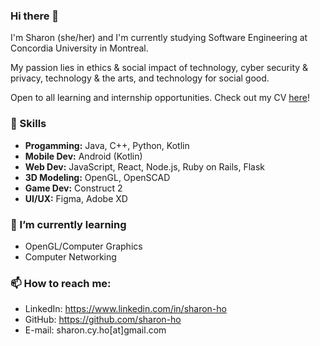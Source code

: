 ### Hi there 👋
I'm Sharon (she/her) and I'm currently studying Software Engineering at Concordia University in Montreal. 

My passion lies in ethics & social impact of technology, cyber security & privacy, technology & the arts, and technology for social good. 

Open to all learning and internship opportunities. Check out my CV [here](https://github.com/sharon-ho/sharon-ho/blob/main/Sharon%20Ho%20Resume.pdf)!

### 🔭 Skills

- **Progamming:** Java, C++, Python, Kotlin
- **Mobile Dev:** Android (Kotlin)
- **Web Dev:** JavaScript, React, Node.js, Ruby on Rails, Flask
- **3D Modeling:** OpenGL, OpenSCAD
- **Game Dev:** Construct 2
- **UI/UX:** Figma, Adobe XD

### 🌱 I’m currently learning 

- OpenGL/Computer Graphics
- Computer Networking
    
### 📫 How to reach me: 

- LinkedIn: https://www.linkedin.com/in/sharon-ho
- GitHub: https://github.com/sharon-ho
- E-mail: sharon.cy.ho[at]gmail.com
   
